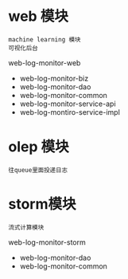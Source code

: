 

# web 模块 #
```
machine learning 模块
可视化后台

```
web-log-monitor-web
   - web-log-monitor-biz
   - web-log-monitor-dao
   - web-log-monitor-common
   - web-log-monitor-service-api
   - web-log-montiro-service-impl

# olep 模块 #
```
往queue里面投递日志

```

# storm模块 #
```
流式计算模块
```
web-log-monitor-storm
 - web-log-monitor-dao
 - web-log-monitor-common